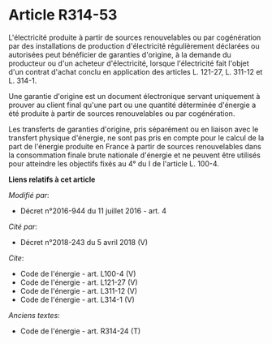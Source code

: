 # Article R314-53

L'électricité produite à partir de sources renouvelables ou par cogénération par des installations de production
d'électricité régulièrement déclarées ou autorisées peut bénéficier de garanties d'origine, à la demande du producteur ou
d'un acheteur d'électricité, lorsque l'électricité fait l'objet d'un contrat d'achat conclu en application des articles L.
121-27, L. 311-12 et L. 314-1. 

Une garantie d'origine est un document électronique servant uniquement à prouver au client final qu'une part ou une quantité
déterminée d'énergie a été produite à partir de sources renouvelables ou par cogénération. 

Les transferts de garanties d'origine, pris séparément ou en liaison avec le transfert physique d'énergie, ne sont pas pris
en compte pour le calcul de la part de l'énergie produite en France à partir de sources renouvelables dans la consommation
finale brute nationale d'énergie et ne peuvent être utilisés pour atteindre les objectifs fixés au 4° du I de l'article L.
100-4.

**Liens relatifs à cet article**

_Modifié par_:

  - Décret n°2016-944 du 11 juillet 2016 - art. 4

_Cité par_:

  - Décret n°2018-243 du 5 avril 2018 (V)

_Cite_:

  - Code de l'énergie - art. L100-4 (V)
  - Code de l'énergie - art. L121-27 (V)
  - Code de l'énergie - art. L311-12 (V)
  - Code de l'énergie - art. L314-1 (V)

_Anciens textes_:

  - Code de l'énergie - art. R314-24 (T)
